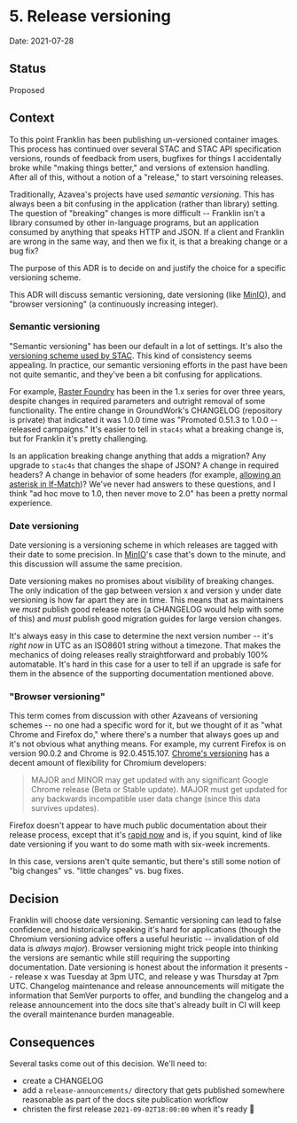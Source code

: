 # 5. Release versioning

Date: 2021-07-28

## Status

Proposed

## Context

To this point Franklin has been publishing un-versioned container images. This
process has continued over several STAC and STAC API specification versions,
rounds of feedback from users, bugfixes for things I accidentally broke while
"making things better," and versions of extension handling. After all of this,
without a notion of a "release," to start versoining releases.

Traditionally, Azavea's projects have used _semantic versioning_. This has
always been a bit confusing in the application (rather than library) setting.
The question of "breaking" changes is more difficult -- Franklin isn't a library
consumed by other in-language programs, but an application consumed by anything
that speaks HTTP and JSON. If a client and Franklin are wrong in the same way,
and then we fix it, is that a breaking change or a bug fix?

The purpose of this ADR is to decide on and justify the choice for a specific
versioning scheme.

This ADR will discuss semantic versioning, date versioning (like [MinIO]), and
"browser versioning" (a continuously increasing integer).

### Semantic versioning

"Semantic versioning" has been our default in a lot of settings. It's also the
[versioning scheme used by STAC]. This kind of consistency seems appealing. In
practice, our semantic versioning efforts in the past have been not quite
semantic, and they've been a bit confusing for applications.

For example, [Raster Foundry] has been in the 1.x series for over three years,
despite changes in required parameters and outright removal of some
functionality. The entire change in GroundWork's CHANGELOG (repository is
private) that indicated it was 1.0.0 time was "Promoted 0.51.3 to 1.0.0 --
released campaigns." It's easier to tell in `stac4s` what a breaking change is,
but for Franklin it's pretty challenging.

Is an application breaking change anything that adds a migration? Any upgrade to
`stac4s` that changes the shape of JSON? A change in required headers? A change
in behavior of some headers (for example, [allowing an asterisk in If-Match])?
We've never had answers to these questions, and I think "ad hoc move to 1.0,
then never move to 2.0" has been a pretty normal experience.


### Date versioning

Date versioning is a versioning scheme in which releases are tagged with their
date to some precision. In [MinIO]'s case that's down to the minute, and this
discussion will assume the same precision.

Date versioning makes no promises about visibility of breaking changes. The only
indication of the gap between version x and version y under date versioning is
how far apart they are in time. This means that as maintainers we _must_ publish
good release notes (a CHANGELOG would help with some of this) and _must_ publish
good migration guides for large version changes.

It's always easy in this case to determine the next version number -- it's
_right now_ in UTC as an ISO8601 string without a timezone. That makes the
mechanics of doing releases really straightforward and probably 100%
automatable. It's hard in this case for a user to tell if an upgrade is safe for
them in the absence of the supporting documentation mentioned above.

### "Browser versioning"

This term comes from discussion with other Azaveans of versioning schemes -- no
one had a specific word for it, but we thought of it as "what Chrome and Firefox
do," where there's a number that always goes up and it's not obvious what
anything means. For example, my current Firefox is on version 90.0.2 and Chrome
is 92.0.4515.107. [Chrome's versioning] has a decent amount of flexibility for
Chromium developers:

> MAJOR and MINOR may get updated with any significant Google Chrome release
> (Beta or Stable update). MAJOR must get updated for any backwards incompatible
> user data change (since this data survives updates).

Firefox doesn't appear to have much public documentation about their release
process, except that it's [rapid now] and is, if you squint, kind of like date
versioning if you want to do some math with six-week increments.

In this case, versions aren't quite semantic, but there's still some notion of
"big changes" vs. "little changes" vs. bug fixes.

## Decision

Franklin will choose date versioning. Semantic versioning can lead to false
confidence, and historically speaking it's hard for applications (though the
Chromium versioning advice offers a useful heuristic -- invalidation of old data
is _always major_). Browser versioning might trick people into thinking the
versions are semantic while still requiring the supporting documentation. Date
versioning is honest about the information it presents -- release x was Tuesday
at 3pm UTC, and release y was Thursday at 7pm UTC. Changelog maintenance and
release announcements will mitigate the information that SemVer purports to
offer, and bundling the changelog and a release announcement into the docs site
that's already built in CI will keep the overall maintenance burden manageable.

## Consequences

Several tasks come out of this decision. We'll need to:

- create a CHANGELOG
- add a `release-announcements/` directory that gets published somewhere
  reasonable as part of the docs site publication workflow
- christen the first release `2021-09-02T18:00:00` when it's ready 🎉

[MinIO]: https://hub.docker.com/r/minio/minio/tags?page=1&ordering=last_updated
[versioning scheme used by STAC]: https://github.com/radiantearth/stac-spec#current-version-and-branches
[Raster Foundry]: https://github.com/raster-foundry/raster-foundry/blob/develop/CHANGELOG.md
[allowing an asterisk in If-Match]: https://github.com/azavea/franklin/issues/781
[Chrome's versioning]: https://www.chromium.org/developers/version-numbers
[rapid now]: https://support.mozilla.org/en-US/questions/896705
